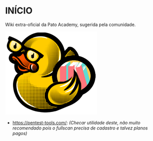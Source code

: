 # INÍCIO 
Wiki extra-oficial da Pato Academy, sugerida pela comunidade.

![patoLib.png](/assets/repo_screenshots/patoLogoLib.png)

- https://pentest-tools.com/: 
*(Checar utilidade deste, não muito recomendado pois o fullscan precisa de cadastro e talvez planos pagos)*